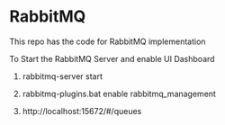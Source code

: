# RabbitMQ
This repo has the code for RabbitMQ implementation

To Start the RabbitMQ Server and enable UI Dashboard

1. rabbitmq-server start

2. rabbitmq-plugins.bat enable rabbitmq_management

3. http://localhost:15672/#/queues


